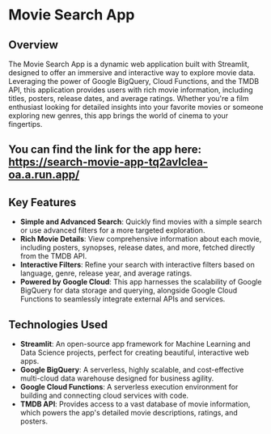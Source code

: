 # Movie Search App

## Overview

The Movie Search App is a dynamic web application built with Streamlit, designed to offer an immersive and interactive way to explore movie data. Leveraging the power of Google BigQuery, Cloud Functions, and the TMDB API, this application provides users with rich movie information, including titles, posters, release dates, and average ratings. Whether you're a film enthusiast looking for detailed insights into your favorite movies or someone exploring new genres, this app brings the world of cinema to your fingertips.

## You can find the link for the app here: https://search-movie-app-tq2avlclea-oa.a.run.app/

## Key Features

- **Simple and Advanced Search**: Quickly find movies with a simple search or use advanced filters for a more targeted exploration.
- **Rich Movie Details**: View comprehensive information about each movie, including posters, synopses, release dates, and more, fetched directly from the TMDB API.
- **Interactive Filters**: Refine your search with interactive filters based on language, genre, release year, and average ratings.
- **Powered by Google Cloud**: This app harnesses the scalability of Google BigQuery for data storage and querying, alongside Google Cloud Functions to seamlessly integrate external APIs and services.

## Technologies Used

- **Streamlit**: An open-source app framework for Machine Learning and Data Science projects, perfect for creating beautiful, interactive web apps.
- **Google BigQuery**: A serverless, highly scalable, and cost-effective multi-cloud data warehouse designed for business agility.
- **Google Cloud Functions**: A serverless execution environment for building and connecting cloud services with code.
- **TMDB API**: Provides access to a vast database of movie information, which powers the app's detailed movie descriptions, ratings, and posters.
